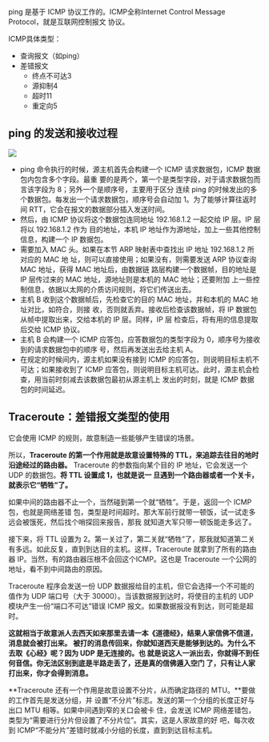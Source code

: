 ping 是基于 ICMP 协议工作的。ICMP全称Internet Control Message Protocol，就是互联网控制报文
协议。

ICMP具体类型：

* 查询报文（如ping）
* 差错报文
  * 终点不可达3
  * 源抑制4
  * 超时11
  * 重定向5

##  ping 的发送和接收过程

![](D:\Work\TyporaNotes\note\计算机网络\趣谈网络协议知识点\pict\7-1.png)

* ping 命令执行的时候，源主机首先会构建一个 ICMP 请求数据包，ICMP 数据包内包含多个字段。最重
  要的是两个，第一个是类型字段，对于请求数据包而言该字段为 8；另外一个是顺序号，主要用于区分
  连续 ping 的时候发出的多个数据包。每发出一个请求数据包，顺序号会自动加 1。为了能够计算往返时
  间 RTT，它会在报文的数据部分插入发送时间。
* 然后，由 ICMP 协议将这个数据包连同地址 192.168.1.2 一起交给 IP 层。IP 层将以 192.168.1.2 作为
  目的地址，本机 IP 地址作为源地址，加上一些其他控制信息，构建一个 IP 数据包。
* 需要加入 MAC 头。如果在本节 ARP 映射表中查找出 IP 地址 192.168.1.2 所对应的 MAC 地
  址，则可以直接使用；如果没有，则需要发送 ARP 协议查询 MAC 地址，获得 MAC 地址后，由数据链
  路层构建一个数据帧，目的地址是 IP 层传过来的 MAC 地址，源地址则是本机的 MAC 地址；还要附加
  上一些控制信息，依据以太网的介质访问规则，将它们传送出去。
* 主机 B 收到这个数据帧后，先检查它的目的 MAC 地址，并和本机的 MAC 地址对比，如符合，则接
  收，否则就丢弃。接收后检查该数据帧，将 IP 数据包从帧中提取出来，交给本机的 IP 层。同样，IP 层
  检查后，将有用的信息提取后交给 ICMP 协议。
* 主机 B 会构建一个 ICMP 应答包，应答数据包的类型字段为 0，顺序号为接收到的请求数据包中的顺序
  号，然后再发送出去给主机 A。
* 在规定的时候间内，源主机如果没有接到 ICMP 的应答包，则说明目标主机不可达；如果接收到了
  ICMP 应答包，则说明目标主机可达。此时，源主机会检查，用当前时刻减去该数据包最初从源主机上
  发出的时刻，就是 ICMP 数据包的时间延迟。

## Traceroute：差错报文类型的使用

它会使用 ICMP 的规则，故意制造一些能够产生错误的场景。

所以，**Traceroute 的第一个作用就是故意设置特殊的 TTL，来追踪去往目的地时沿途经过的路由器。**
Traceroute 的参数指向某个目的 IP 地址，它会发送一个 UDP 的数据包。**将 TTL 设置成 1，也就是说一
旦遇到一个路由器或者一个关卡，就表示它“牺牲”了。**

如果中间的路由器不止一个，当然碰到第一个就“牺牲”。于是，返回一个 ICMP 包，也就是网络差错
包，类型是时间超时。那大军前行就带一顿饭，试一试走多远会被饿死，然后找个哨探回来报告，那我
就知道大军只带一顿饭能走多远了。

接下来，将 TTL 设置为 2。第一关过了，第二关就“牺牲”了，那我就知道第二关有多远。如此反复，直到到达目的主机。这样，Traceroute 就拿到了所有的路由器 IP。当然，有的路由器压根不会回这个ICMP。这也是 Traceroute 一个公网的地址，看不到中间路由的原因。

Traceroute 程序会发送一份 UDP 数据报给目的主机，但它会选择一个不可能的值作为 UDP 端口号（大于 30000）。当该数据报到达时，将使目的主机的 UDP 模块产生一份“端口不可达”错误 ICMP 报文。如果数据报没有到达，则可能是超时。

**这就相当于故意派人去西天如来那里去请一本《道德经》，结果人家信佛不信道，消息就会被打出来。
被打的消息传回来，你就知道西天是能够到达的。为什么不去取《心经》呢？因为 UDP 是无连接的。也
就是说这人一派出去，你就得不到任何音信。你无法区别到底是半路走丢了，还是真的信佛遁入空门
了，只有让人家打出来，你才会得到消息。**

**Traceroute 还有一个作用是故意设置不分片，从而确定路径的 MTU。**要做的工作首先是发送分组，并
设置“不分片”标志。发送的第一个分组的长度正好与出口 MTU 相等。如果中间遇到窄的关口会被卡
住，会发送 ICMP 网络差错包，类型为“需要进行分片但设置了不分片位”。其实，这是人家故意的好
吧，每次收到 ICMP“不能分片”差错时就减小分组的长度，直到到达目标主机。

